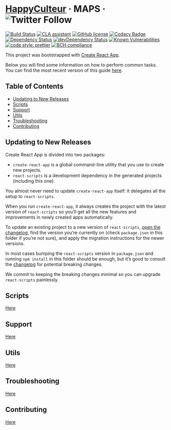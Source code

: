 # [HappyCulteur](https://www.happyculteur.co/) &middot; MAPS &middot; ![Twitter Follow](https://img.shields.io/twitter/follow/happyculteur_.svg?style=social&label=Follow)
[![Build Status](https://travis-ci.com/happyculteur/maps.svg?branch=master)](https://travis-ci.org/happyculteur/maps)
[![CLA assistant](https://cla-assistant.io/readme/badge/happyculteur/maps)](https://cla-assistant.io/happyculteur/maps)
[![GitHub license](https://img.shields.io/badge/license-AGPL%20v3-blue.svg)](https://github.com/happyculteur/maps/blob/master/LICENSE.md)
[![Codacy Badge](https://api.codacy.com/project/badge/Grade/5abf1e5b493140b79797ccc307fe9b3c)](https://www.codacy.com/app/happyculteur/maps?utm_source=github.com&amp;utm_medium=referral&amp;utm_content=happyculteur/maps&amp;utm_campaign=Badge_Grade)
<a href="https://david-dm.org/happyculteur/maps"><img src="https://david-dm.org/happyculteur/maps.svg" alt="Dependency Status"></a>
<a href="https://david-dm.org/happyculteur/maps/?type=dev"><img src="https://david-dm.org/happyculteur/maps/dev-status.svg" alt="devDependency Status"></a>
[![Known Vulnerabilities](https://snyk.io/test/github/happyculteur/maps/badge.svg)](https://snyk.io/test/github/happyculteur/maps)
[![code style: prettier](https://img.shields.io/badge/code_style-prettier-ff69b4.svg)](https://github.com/prettier/prettier)
[![BCH compliance](https://bettercodehub.com/edge/badge/happyculteur/maps?branch=master)](https://bettercodehub.com/)

This project was bootstrapped with [Create React App](https://github.com/facebookincubator/create-react-app).

Below you will find some information on how to perform common tasks.<br>
You can find the most recent version of this guide [here](https://github.com/facebookincubator/create-react-app/blob/master/packages/react-scripts/template/README.md).

## Table of Contents

- [Updating to New Releases](#updating-to-new-releases)
- [Scripts](#scripts)
- [Support](#support)
- [Utils](#utils)
- [Troubleshooting](#troubleshooting)
- [Contributing](#contributing)

## Updating to New Releases

Create React App is divided into two packages:

* `create-react-app` is a global command-line utility that you use to create new projects.
* `react-scripts` is a development dependency in the generated projects (including this one).

You almost never need to update `create-react-app` itself: it delegates all the setup to `react-scripts`.

When you run `create-react-app`, it always creates the project with the latest version of `react-scripts` so you’ll get all the new features and improvements in newly created apps automatically.

To update an existing project to a new version of `react-scripts`, [open the changelog](https://github.com/facebookincubator/create-react-app/blob/master/CHANGELOG.md), find the version you’re currently on (check `package.json` in this folder if you’re not sure), and apply the migration instructions for the newer versions.

In most cases bumping the `react-scripts` version in `package.json` and running `npm install` in this folder should be enough, but it’s good to consult the [changelog](https://github.com/facebookincubator/create-react-app/blob/master/CHANGELOG.md) for potential breaking changes.

We commit to keeping the breaking changes minimal so you can upgrade `react-scripts` painlessly.

## Scripts

[Here](https://github.com/happyculteur/maps/blob/master/docs/SCRIPT.md)

## Support

[Here](https://github.com/happyculteur/maps/blob/master/docs/SUPPORT.md)

## Utils

[Here](https://github.com/happyculteur/maps/blob/master/docs/UTILS.md)

## Troubleshooting

[Here](https://github.com/happyculteur/maps/blob/master/docs/TROUBLESHOOT.md)

## Contributing

[Here](https://github.com/happyculteur/maps/blob/master/docs/CONTRIBUTING.md)

